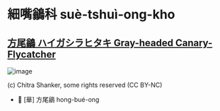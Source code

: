 # 細嘴鶲科 suè-tshuì-ong-kho

## [方尾鶲 ハイガシラヒタキ Gray-headed Canary-Flycatcher](https://ebird.org/species/gyhcaf1)

![image](https://inaturalist-open-data.s3.amazonaws.com/photos/233959471/medium.jpeg)

(c) Chitra Shanker, some rights reserved (CC BY-NC)

- 🎯 [華] 方尾鶲 hong-bué-ong
